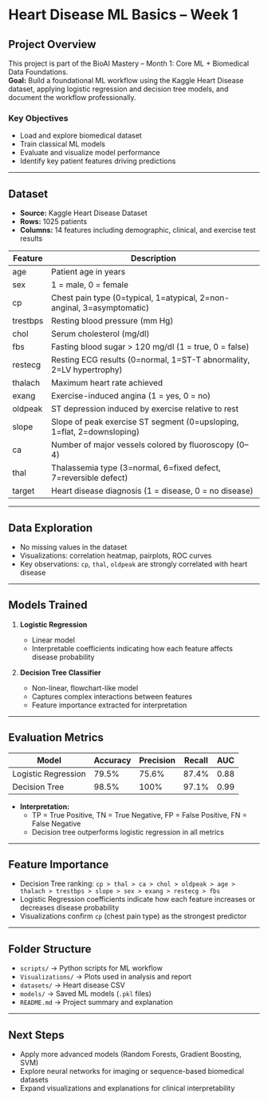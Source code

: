 # Heart Disease ML Basics – Week 1

## Project Overview
This project is part of the BioAI Mastery – Month 1: Core ML + Biomedical Data Foundations.  
**Goal:** Build a foundational ML workflow using the Kaggle Heart Disease dataset, applying logistic regression and decision tree models, and document the workflow professionally.

### Key Objectives
- Load and explore biomedical dataset  
- Train classical ML models  
- Evaluate and visualize model performance  
- Identify key patient features driving predictions  

---

## Dataset
- **Source:** Kaggle Heart Disease Dataset  
- **Rows:** 1025 patients  
- **Columns:** 14 features including demographic, clinical, and exercise test results  

| Feature | Description |
|---------|-------------|
| age     | Patient age in years |
| sex     | 1 = male, 0 = female |
| cp      | Chest pain type (0=typical, 1=atypical, 2=non-anginal, 3=asymptomatic) |
| trestbps| Resting blood pressure (mm Hg) |
| chol    | Serum cholesterol (mg/dl) |
| fbs     | Fasting blood sugar > 120 mg/dl (1 = true, 0 = false) |
| restecg | Resting ECG results (0=normal, 1=ST-T abnormality, 2=LV hypertrophy) |
| thalach | Maximum heart rate achieved |
| exang   | Exercise-induced angina (1 = yes, 0 = no) |
| oldpeak | ST depression induced by exercise relative to rest |
| slope   | Slope of peak exercise ST segment (0=upsloping, 1=flat, 2=downsloping) |
| ca      | Number of major vessels colored by fluoroscopy (0–4) |
| thal    | Thalassemia type (3=normal, 6=fixed defect, 7=reversible defect) |
| target  | Heart disease diagnosis (1 = disease, 0 = no disease) |

---

## Data Exploration
- No missing values in the dataset  
- Visualizations: correlation heatmap, pairplots, ROC curves  
- Key observations: `cp`, `thal`, `oldpeak` are strongly correlated with heart disease  

---

## Models Trained
1. **Logistic Regression**  
   - Linear model  
   - Interpretable coefficients indicating how each feature affects disease probability  

2. **Decision Tree Classifier**  
   - Non-linear, flowchart-like model  
   - Captures complex interactions between features  
   - Feature importance extracted for interpretation  

---

## Evaluation Metrics

| Model | Accuracy | Precision | Recall | AUC |
|-------|----------|-----------|--------|-----|
| Logistic Regression | 79.5% | 75.6% | 87.4% | 0.88 |
| Decision Tree       | 98.5% | 100%  | 97.1% | 0.99 |

- **Interpretation:**  
  - TP = True Positive, TN = True Negative, FP = False Positive, FN = False Negative  
  - Decision tree outperforms logistic regression in all metrics  

---

## Feature Importance
- Decision Tree ranking: `cp > thal > ca > chol > oldpeak > age > thalach > trestbps > slope > sex > exang > restecg > fbs`  
- Logistic Regression coefficients indicate how each feature increases or decreases disease probability  
- Visualizations confirm `cp` (chest pain type) as the strongest predictor  

---

## Folder Structure
- `scripts/` → Python scripts for ML workflow  
- `Visualizations/` → Plots used in analysis and report  
- `datasets/` → Heart disease CSV  
- `models/` → Saved ML models (`.pkl` files)  
- `README.md` → Project summary and explanation  

---

## Next Steps
- Apply more advanced models (Random Forests, Gradient Boosting, SVM)  
- Explore neural networks for imaging or sequence-based biomedical datasets  
- Expand visualizations and explanations for clinical interpretability
